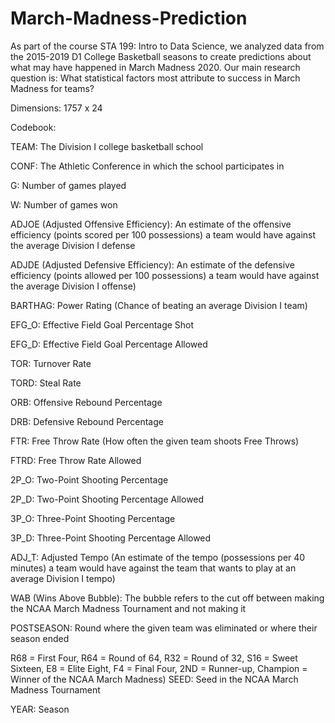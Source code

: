 # March-Madness-Prediction

As part of the course STA 199: Intro to Data Science, we analyzed data from the 2015-2019 D1 College Basketball seasons to create predictions about what may have happened in March Madness 2020. Our main research question is: What statistical factors most attribute to success in March Madness for teams?

Dimensions: 1757 x 24

Codebook:

TEAM: The Division I college basketball school

CONF: The Athletic Conference in which the school participates in

G: Number of games played

W: Number of games won

ADJOE (Adjusted Offensive Efficiency): An estimate of the offensive efficiency (points scored per 100 possessions) a team would have against the average Division I defense

ADJDE (Adjusted Defensive Efficiency): An estimate of the defensive efficiency (points allowed per 100 possessions) a team would have against the average Division I offense)

BARTHAG: Power Rating (Chance of beating an average Division I team)

EFG_O: Effective Field Goal Percentage Shot

EFG_D: Effective Field Goal Percentage Allowed

TOR: Turnover Rate

TORD: Steal Rate

ORB: Offensive Rebound Percentage

DRB: Defensive Rebound Percentage

FTR: Free Throw Rate (How often the given team shoots Free Throws)

FTRD: Free Throw Rate Allowed

2P_O: Two-Point Shooting Percentage

2P_D: Two-Point Shooting Percentage Allowed

3P_O: Three-Point Shooting Percentage

3P_D: Three-Point Shooting Percentage Allowed

ADJ_T: Adjusted Tempo (An estimate of the tempo (possessions per 40 minutes) a team would have against the team that wants to play at an average Division I tempo)

WAB (Wins Above Bubble): The bubble refers to the cut off between making the NCAA March Madness Tournament and not making it

POSTSEASON: Round where the given team was eliminated or where their season ended

R68 = First Four, R64 = Round of 64, R32 = Round of 32, S16 = Sweet Sixteen, E8 = Elite Eight, F4 = Final Four, 2ND = Runner-up, Champion = Winner of the NCAA March Madness)
SEED: Seed in the NCAA March Madness Tournament

YEAR: Season
